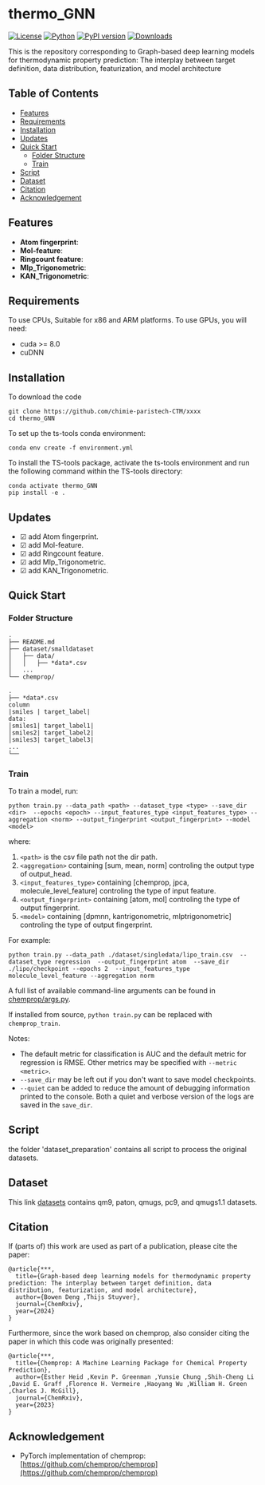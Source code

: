 [//]: # (![ChemProp Logo]&#40;docs/source/_static/images/chemprop_logo.svg&#41;)
# thermo_GNN
[![License](https://img.shields.io/badge/license-MIT-blue.svg)](LICENSE)
[![Python](https://img.shields.io/badge/python-3.8%2B-blue.svg)](https://www.python.org/downloads/)
[![PyPI version](https://badge.fury.io/py/chemprop.svg)](https://badge.fury.io/py/chemprop)
[![Downloads](https://pepy.tech/badge/your-package-name)](https://github.com/chimie-paristech-CTM/thermo_GNN)

This is the repository corresponding to Graph-based deep learning models for
thermodynamic property prediction: The
interplay between target definition, data
distribution, featurization, and model
architecture
## Table of Contents

- [Features](#Features)
- [Requirements](#Requirements)
- [Installation](#installation)
- [Updates](#Updates)
- [Quick Start](#quick-start)
  - [Folder Structure](#Folder-Structure)
  - [Train](#Train)
- [Script](#Script)
- [Dataset](#Dataset)
- [Citation](#Citation)
- [Acknowledgement](#Acknowledgement)


## Features

- **Atom fingerprint**:
- **Mol-feature**:
- **Ringcount feature**:
- **Mlp_Trigonometric**:
- **KAN_Trigonometric**:
## Requirements
To use CPUs, Suitable for x86 and ARM platforms. 
To use GPUs, you will need:
 * cuda >= 8.0
 * cuDNN

## Installation
To download the code
```
git clone https://github.com/chimie-paristech-CTM/xxxx
cd thermo_GNN
```
To set up the ts-tools conda environment:
```
conda env create -f environment.yml
```
To install the TS-tools package, activate the ts-tools environment and run the following command within the TS-tools directory:
```
conda activate thermo_GNN
pip install -e .
```
## Updates
- &#9745;  add Atom fingerprint.
- &#9745;  add Mol-feature.
- &#9745;  add Ringcount feature.
- &#9745;  add Mlp_Trigonometric.
- &#9745;  add KAN_Trigonometric.


## Quick Start
### Folder Structure
```
.
├── README.md
├── dataset/smalldataset
│   ├── data/
│   │   ├── *data*.csv
│   ...    
└── chemprop/
```
```
.
├── *data*.csv
column
|smiles | target_label|
data:
│smiles1| target_label1|  
│smiles2| target_label2|     
│smiles3| target_label3|    
...   
└── 
```

### Train
To train a model, run:

```
python train.py --data_path <path> --dataset_type <type> --save_dir <dir>  --epochs <epoch> --input_features_type <input_features_type> --aggregation <norm> --output_fingerprint <output_fingerprint> --model <model>
```
where:
1. `<path>` is the csv file path not the dir path.
2. `<aggregation>` containing [sum, mean, norm] controling the output type of output_head.
3. `<input_features_type>` containing [chemprop, jpca, molecule_level_feature] controling the type of input feature.
4. `<output_fingerprint>` containing [atom, mol] controling the type of output fingerprint.
5. `<model>` containing [dpmnn, kantrigonometric, mlptrigonometric] controling the type of output fingerprint.

For example:
```
python train.py --data_path ./dataset/singledata/lipo_train.csv  --dataset_type regression  --output_fingerprint atom  --save_dir ./lipo/checkpoint --epochs 2  --input_features_type molecule_level_feature --aggregation norm 
```

A full list of available command-line arguments can be found in [chemprop/args.py](https://github.com/xxxx).

If installed from source, `python train.py` can be replaced with `chemprop_train`.

Notes:
* The default metric for classification is AUC and the default metric for regression is RMSE. Other metrics may be specified with `--metric <metric>`.
* `--save_dir` may be left out if you don't want to save model checkpoints.
* `--quiet` can be added to reduce the amount of debugging information printed to the console. Both a quiet and verbose version of the logs are saved in the `save_dir`.

## Script
the folder 'dataset_preparation' contains all script to process the original datasets.
## Dataset
This link [datasets](https://doi.org/10.6084/m9.figshare.27262947) contains qm9, paton, qmugs, pc9, and qmugs1.1 datasets.
## Citation
If (parts of) this work are used as part of a publication, please cite the paper:
```
@article{***,
  title={Graph-based deep learning models for thermodynamic property prediction: The interplay between target definition, data distribution, featurization, and model architecture},
  author={Bowen Deng ,Thijs Stuyver},
  journal={ChemRxiv},
  year={2024}
}
```
Furthermore, since the work based on chemprop, also consider citing the paper in which this code was originally presented:
```
@article{***,
  title={Chemprop: A Machine Learning Package for Chemical Property Prediction},
  author={Esther Heid ,Kevin P. Greenman ,Yunsie Chung ,Shih-Cheng Li ,David E. Graff ,Florence H. Vermeire ,Haoyang Wu ,William H. Green ,Charles J. McGill},
  journal={ChemRxiv},
  year={2023}
}
```
## Acknowledgement

- PyTorch implementation of chemprop: [https://github.com/chemprop/chemprop](https://github.com/chemprop/chemprop)
